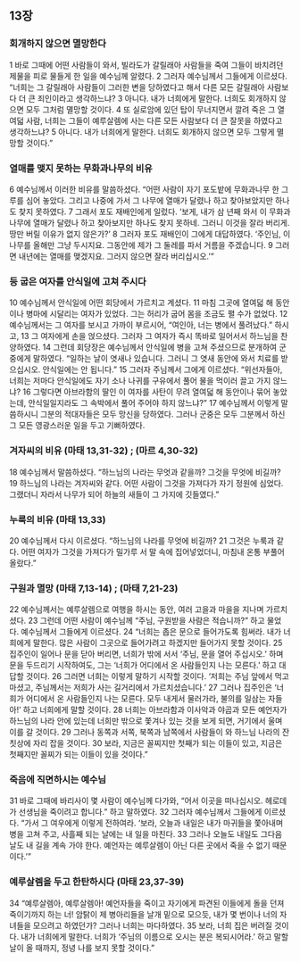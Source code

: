## 13장
### 회개하지 않으면 멸망한다
1 바로 그때에 어떤 사람들이 와서, 빌라도가 갈릴래아 사람들을 죽여 그들이 바치려던 제물을 피로 물들게 한 일을 예수님께 알렸다.
2 그러자 예수님께서 그들에게 이르셨다. “너희는 그 갈릴래아 사람들이 그러한 변을 당하였다고 해서 다른 모든 갈릴래아 사람보다 더 큰 죄인이라고 생각하느냐?
3 아니다. 내가 너희에게 말한다. 너희도 회개하지 않으면 모두 그처럼 멸망할 것이다.
4 또 실로암에 있던 탑이 무너지면서 깔려 죽은 그 열여덟 사람, 너희는 그들이 예루살렘에 사는 다른 모든 사람보다 더 큰 잘못을 하였다고 생각하느냐?
5 아니다. 내가 너희에게 말한다. 너희도 회개하지 않으면 모두 그렇게 멸망할 것이다.”
### 열매를 맺지 못하는 무화과나무의 비유
6 예수님께서 이러한 비유를 말씀하셨다. “어떤 사람이 자기 포도밭에 무화과나무 한 그루를 심어 놓았다. 그리고 나중에 가서 그 나무에 열매가 달렸나 하고 찾아보았지만 하나도 찾지 못하였다.
7 그래서 포도 재배인에게 일렀다. ‘보게, 내가 삼 년째 와서 이 무화과나무에 열매가 달렸나 하고 찾아보지만 하나도 찾지 못하네. 그러니 이것을 잘라 버리게. 땅만 버릴 이유가 없지 않은가?’
8 그러자 포도 재배인이 그에게 대답하였다. ‘주인님, 이 나무를 올해만 그냥 두시지요. 그동안에 제가 그 둘레를 파서 거름을 주겠습니다.
9 그러면 내년에는 열매를 맺겠지요. 그러지 않으면 잘라 버리십시오.’”
### 등 굽은 여자를 안식일에 고쳐 주시다
10 예수님께서 안식일에 어떤 회당에서 가르치고 계셨다.
11 마침 그곳에 열여덟 해 동안이나 병마에 시달리는 여자가 있었다. 그는 허리가 굽어 몸을 조금도 펼 수가 없었다.
12 예수님께서는 그 여자를 보시고 가까이 부르시어, “여인아, 너는 병에서 풀려났다.” 하시고,
13 그 여자에게 손을 얹으셨다. 그러자 그 여자가 즉시 똑바로 일어서서 하느님을 찬양하였다.
14 그런데 회당장은 예수님께서 안식일에 병을 고쳐 주셨으므로 분개하여 군중에게 말하였다. “일하는 날이 엿새나 있습니다. 그러니 그 엿새 동안에 와서 치료를 받으십시오. 안식일에는 안 됩니다.”
15 그러자 주님께서 그에게 이르셨다. “위선자들아, 너희는 저마다 안식일에도 자기 소나 나귀를 구유에서 풀어 물을 먹이러 끌고 가지 않느냐?
16 그렇다면 아브라함의 딸인 이 여자를 사탄이 무려 열여덟 해 동안이나 묶어 놓았는데, 안식일일지라도 그 속박에서 풀어 주어야 하지 않느냐?”
17 예수님께서 이렇게 말씀하시니 그분의 적대자들은 모두 망신을 당하였다. 그러나 군중은 모두 그분께서 하신 그 모든 영광스러운 일을 두고 기뻐하였다.
### 겨자씨의 비유 (마태 13,31-32) ;  (마르 4,30-32)
18 예수님께서 말씀하셨다. “하느님의 나라는 무엇과 같을까? 그것을 무엇에 비길까?
19 하느님의 나라는 겨자씨와 같다. 어떤 사람이 그것을 가져다가 자기 정원에 심었다. 그랬더니 자라서 나무가 되어 하늘의 새들이 그 가지에 깃들였다.”
### 누룩의 비유 (마태 13,33)
20 예수님께서 다시 이르셨다. “하느님의 나라를 무엇에 비길까?
21 그것은 누룩과 같다. 어떤 여자가 그것을 가져다가 밀가루 서 말 속에 집어넣었더니, 마침내 온통 부풀어 올랐다.”
### 구원과 멸망 (마태 7,13-14) ;  (마태 7,21-23)
22 예수님께서는 예루살렘으로 여행을 하시는 동안, 여러 고을과 마을을 지나며 가르치셨다.
23 그런데 어떤 사람이 예수님께 “주님, 구원받을 사람은 적습니까?” 하고 물었다. 예수님께서 그들에게 이르셨다.
24 “너희는 좁은 문으로 들어가도록 힘써라. 내가 너희에게 말한다. 많은 사람이 그곳으로 들어가려고 하겠지만 들어가지 못할 것이다.
25 집주인이 일어나 문을 닫아 버리면, 너희가 밖에 서서 ‘주님, 문을 열어 주십시오.’ 하며 문을 두드리기 시작하여도, 그는 ‘너희가 어디에서 온 사람들인지 나는 모른다.’ 하고 대답할 것이다.
26 그러면 너희는 이렇게 말하기 시작할 것이다. ‘저희는 주님 앞에서 먹고 마셨고, 주님께서는 저희가 사는 길거리에서 가르치셨습니다.’
27 그러나 집주인은 ‘너희가 어디에서 온 사람들인지 나는 모른다. 모두 내게서 물러가라, 불의를 일삼는 자들아!’ 하고 너희에게 말할 것이다.
28 너희는 아브라함과 이사악과 야곱과 모든 예언자가 하느님의 나라 안에 있는데 너희만 밖으로 쫓겨나 있는 것을 보게 되면, 거기에서 울며 이를 갈 것이다.
29 그러나 동쪽과 서쪽, 북쪽과 남쪽에서 사람들이 와 하느님 나라의 잔칫상에 자리 잡을 것이다.
30 보라, 지금은 꼴찌지만 첫째가 되는 이들이 있고, 지금은 첫째지만 꼴찌가 되는 이들이 있을 것이다.”
### 죽음에 직면하시는 예수님
31 바로 그때에 바리사이 몇 사람이 예수님께 다가와, “어서 이곳을 떠나십시오. 헤로데가 선생님을 죽이려고 합니다.” 하고 말하였다.
32 그러자 예수님께서 그들에게 이르셨다. “가서 그 여우에게 이렇게 전하여라. ‘보라, 오늘과 내일은 내가 마귀들을 쫓아내며 병을 고쳐 주고, 사흘째 되는 날에는 내 일을 마친다.
33 그러나 오늘도 내일도 그다음 날도 내 길을 계속 가야 한다. 예언자는 예루살렘이 아닌 다른 곳에서 죽을 수 없기 때문이다.’”
### 예루살렘을 두고 한탄하시다 (마태 23,37-39)
34 “예루살렘아, 예루살렘아! 예언자들을 죽이고 자기에게 파견된 이들에게 돌을 던져 죽이기까지 하는 너! 암탉이 제 병아리들을 날개 밑으로 모으듯, 내가 몇 번이나 너의 자녀들을 모으려고 하였던가? 그러나 너희는 마다하였다.
35 보라, 너희 집은 버려질 것이다. 내가 너희에게 말한다. 너희가 ‘주님의 이름으로 오시는 분은 복되시어라.’ 하고 말할 날이 올 때까지, 정녕 나를 보지 못할 것이다.”
